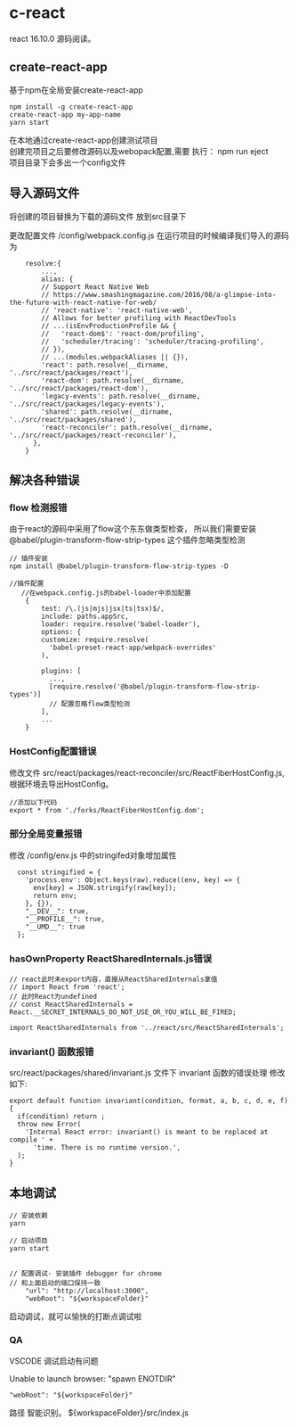 # c-react
react 16.10.0 源码阅读。


## create-react-app

基于npm在全局安装create-react-app
```
npm install -g create-react-app
create-react-app my-app-name
yarn start

```
在本地通过create-react-app创建测试项目  
创建完项目之后要修改源码以及webopack配置,需要 执行： 
npm run eject  
项目目录下会多出一个config文件  


## 导入源码文件

将创建的项目替换为下载的源码文件
放到src目录下

更改配置文件 /config/webpack.config.js 在运行项目的时候编译我们导入的源码为

```
    resolve:{
        ...,
        alias: {
        // Support React Native Web
        // https://www.smashingmagazine.com/2016/08/a-glimpse-into-the-future-with-react-native-for-web/
        // 'react-native': 'react-native-web',
        // Allows for better profiling with ReactDevTools
        // ...(isEnvProductionProfile && {
        //   'react-dom$': 'react-dom/profiling',
        //   'scheduler/tracing': 'scheduler/tracing-profiling',
        // }),
        // ...(modules.webpackAliases || {}),
        'react': path.resolve(__dirname, '../src/react/packages/react'),
        'react-dom': path.resolve(__dirname, '../src/react/packages/react-dom'),
        'legacy-events': path.resolve(__dirname, '../src/react/packages/legacy-events'),
        'shared': path.resolve(__dirname, '../src/react/packages/shared'),
        'react-reconciler': path.resolve(__dirname, '../src/react/packages/react-reconciler'),
      },
    }

```

## 解决各种错误

### flow 检测报错

由于react的源码中采用了flow这个东东做类型检查， 所以我们需要安装 @babel/plugin-transform-flow-strip-types 这个插件忽略类型检测

```
// 插件安装
npm install @babel/plugin-transform-flow-strip-types -D

//插件配置
   //在webpack.config.js的babel-loader中添加配置
    {
        test: /\.(js|mjs|jsx|ts|tsx)$/,
        include: paths.appSrc,
        loader: require.resolve('babel-loader'),
        options: {
        customize: require.resolve(
          'babel-preset-react-app/webpack-overrides'
        ),
    
        plugins: [
          ...,
          [require.resolve('@babel/plugin-transform-flow-strip-types')]
          // 配置忽略flow类型检测
        ],
        ...
    }
```


### HostConfig配置错误

修改文件 src/react/packages/react-reconciler/src/ReactFiberHostConfig.js, 根据环境去导出HostConfig。
```
//添加以下代码 
export * from './forks/ReactFiberHostConfig.dom';

```

### 部分全局变量报错
修改 /config/env.js 中的stringifed对象增加属性

```
  const stringified = {
    'process.env': Object.keys(raw).reduce((env, key) => {
      env[key] = JSON.stringify(raw[key]);
      return env;
    }, {}),
    "__DEV__": true,
    "__PROFILE__": true,
    "__UMD__": true
  };
```


### hasOwnProperty ReactSharedInternals.js错误

```
// react此时未export内容，直接从ReactSharedInternals拿值
// import React from 'react';
// 此时React为undefined
// const ReactSharedInternals = React.__SECRET_INTERNALS_DO_NOT_USE_OR_YOU_WILL_BE_FIRED;
​
import ReactSharedInternals from '../react/src/ReactSharedInternals';
```
### invariant() 函数报错
src/react/packages/shared/invariant.js 文件下 invariant 函数的错误处理
修改如下:
```
export default function invariant(condition, format, a, b, c, d, e, f) {
  if(condition) return ;
  throw new Error(
    'Internal React error: invariant() is meant to be replaced at compile ' +
      'time. There is no runtime version.',
  );
}
```

## 本地调试


```
// 安装依赖
yarn

// 启动项目
yarn start


// 配置调试- 安装插件 debugger for chrome
// 和上面启动的端口保持一致
    "url": "http://localhost:3000",
    "webRoot": "${workspaceFolder}"

```
启动调试，就可以愉快的打断点调试啦


### QA
VSCODE 调试启动有问题 

Unable to launch browser: "spawn ENOTDIR"

```
"webRoot": "${workspaceFolder}"
```
路径 智能识别。
${workspaceFolder}/src/index.js

